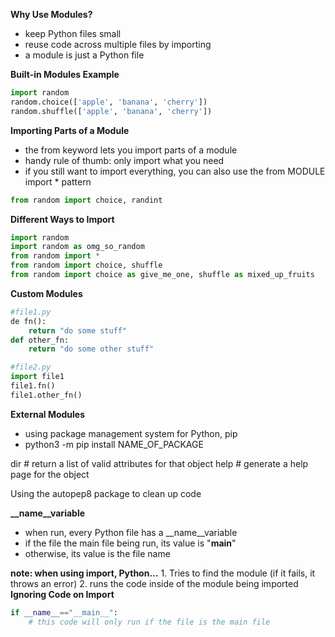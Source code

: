 **Why Use Modules?**
- keep Python files small
- reuse code across multiple files by importing
- a module is just a Python file

**Built-in Modules Example**
```Python
import random
random.choice(['apple', 'banana', 'cherry'])
random.shuffle(['apple', 'banana', 'cherry'])
```
**Importing Parts of a Module**
- the from keyword lets you import parts of a module
- handy rule of thumb: only import what you need
- if you still want to import everything, you can also use the from MODULE import * pattern

```Python
from random import choice, randint
```
**Different Ways to Import**
```Python
import random
import random as omg_so_random
from random import *
from random import choice, shuffle
from random import choice as give_me_one, shuffle as mixed_up_fruits
```
**Custom Modules**
```Python
#file1.py
de fn():
    return "do some stuff"
def other_fn:
    return "do some other stuff"

#file2.py
import file1
file1.fn()
file1.other_fn()
```
**External Modules**
- using package management system for Python, pip
- python3 -m pip install NAME_OF_PACKAGE

dir # return a list of valid attributes for that object
help # generate a help page for the object

Using the autopep8 package to clean up code

**__name__variable**
- when run, every Python file has a __name__variable
- if the file the main file being run, its value is "__main__"
- otherwise, its value is the file name

**note: when using import, Python...**
	1. Tries to find the module (if it fails, it throws an error)
	2. runs the code inside of the module being imported
**Ignoring Code on Import**
```Python
if __name__=="__main__":
    # this code will only run if the file is the main file
```
